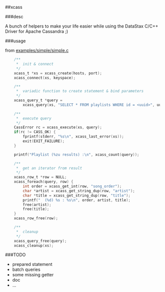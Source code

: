 ##xcass

###desc

A bunch of helpers to make your life easier while using the DataStax C/C++ Driver for Apache Cassandra ;)

###usage

from [examples/simple/simple.c](examples/simple/simple.c)

```C
	/**
	 *	init & connect
	 */
	xcass_t *xs = xcass_create(hosts, port);
	xcass_connect(xs, keyspace);

	/**
	 *	variadic function to create statement & bind parameters
	 */
	xcass_query_t *query =
		xcass_query(xs, "SELECT * FROM playlists WHERE id = <uuid>", uuid);

	/**
	 *	execute query
	 */
	CassError rc = xcass_execute(xs, query);
	if(rc != CASS_OK) {
		fprintf(stderr, "%s\n", xcass_last_error(xs));
		exit(EXIT_FAILURE);
	}

	printf("Playlist (%zu results) :\n", xcass_count(query));

	/**
	 *	get an iterator from result 
	 */
	xcass_row_t *row = NULL;
	xcass_foreach(query, row) {
		int order = xcass_get_int(row, "song_order");
		char *artist = xcass_get_string_dup(row, "artist");
		char *title = xcass_get_string_dup(row, "title");
		printf("  (%d) %s : %s\n", order, artist, title);
		free(artist);
		free(title);
	}
	xcass_row_free(row);

	/**
	 *	cleanup
	 */
	xcass_query_free(query);
	xcass_cleanup(xs);
```

###TODO

*	prepared statement
*	batch queries
*	some missing getter
*	doc
*	...
